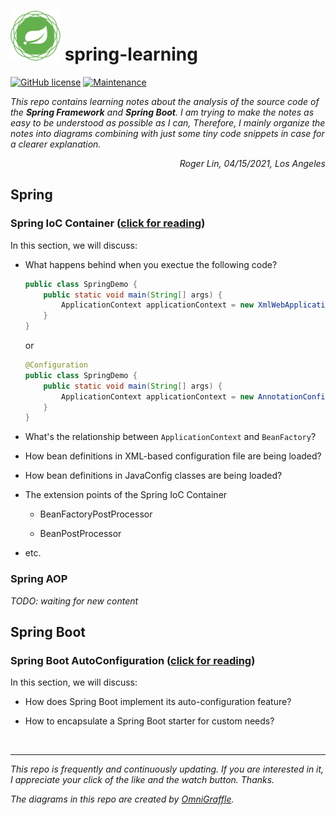 # <img src="images/icons/spring-framework.png" width="80" height="80"> spring-learning

[![GitHub license](https://img.shields.io/github/license/Naereen/StrapDown.js.svg)](https://github.com/Naereen/StrapDown.js/blob/master/LICENSE) [![Maintenance](https://img.shields.io/badge/Maintained%3F-yes-green.svg)](https://GitHub.com/Naereen/StrapDown.js/graphs/commit-activity)

_This repo contains learning notes about the analysis of the source code of the **Spring Framework** and **Spring Boot**. I am trying to make the notes as easy to be understood as possible as I can, Therefore, I mainly organize the notes into diagrams combining with just some tiny code snippets in case for a clearer explanation._

<p align="right" style="font-style: italic">Roger Lin, 04/15/2021, Los Angeles</p>

## Spring

### Spring IoC Container ([click for reading](./notes/Spring-IoC-Container/Spring-IoC-Container.md))

In this section, we will discuss:

- What happens behind when you exectue the following code?

  ```java
  public class SpringDemo {
      public static void main(String[] args) {
          ApplicationContext applicationContext = new XmlWebApplicationContext(new ClasspathResource("applicationContext.xml"))
      }
  }

  ```

  or

  ```java
  @Configuration
  public class SpringDemo {
      public static void main(String[] args) {
          ApplicationContext applicationContext = new AnnotationConfigApplicationContext(SpringDemo.class)
      }
  }
  ```

- What's the relationship between `ApplicationContext` and `BeanFactory`?

- How bean definitions in XML-based configuration file are being loaded?

- How bean definitions in JavaConfig classes are being loaded?

- The extension points of the Spring IoC Container

  - BeanFactoryPostProcessor

  - BeanPostProcessor

- etc.

### Spring AOP

_TODO: waiting for new content_

## Spring Boot

### Spring Boot AutoConfiguration ([click for reading](./notes/Spring-Boot-AutoConfigureation/Spring-Boot-AutoConfiguration.md))

In this section, we will discuss:

- How does Spring Boot implement its auto-configuration feature?

- How to encapsulate a Spring Boot starter for custom needs?

<br>

---

_This repo is frequently and continuously updating. If you are interested in it, I appreciate your click of the like and the watch button. Thanks._

_The diagrams in this repo are created by [OmniGraffle](https://www.omnigroup.com/omnigraffle/)._
